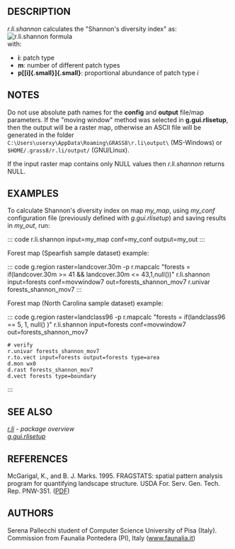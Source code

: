 ## DESCRIPTION

*r.li.shannon* calculates the \"Shannon\'s diversity index\" as:\
![r.li.shannon formula](r_li_shannon_formula.png)\
with:

-   **i**: patch type
-   **m**: number of different patch types
-   **p[[i]{.small}]{.small}**: proportional abundance of patch type *i*

## NOTES

Do not use absolute path names for the **config** and **output**
file/map parameters. If the \"moving window\" method was selected in
**g.gui.rlisetup**, then the output will be a raster map, otherwise an
ASCII file will be generated in the folder
`C:\Users\userxy\AppData\Roaming\GRASS8\r.li\output\` (MS-Windows) or
`$HOME/.grass8/r.li/output/` (GNU/Linux).

If the input raster map contains only NULL values then *r.li.shannon*
returns NULL.

## EXAMPLES

To calculate Shannon\'s diversity index on map *my_map*, using *my_conf*
configuration file (previously defined with *g.gui.rlisetup*) and saving
results in *my_out*, run:

::: code
    r.li.shannon input=my_map conf=my_conf output=my_out
:::

Forest map (Spearfish sample dataset) example:

::: code
    g.region raster=landcover.30m -p
    r.mapcalc "forests = if(landcover.30m >= 41 && landcover.30m <= 43,1,null())"
    r.li.shannon input=forests conf=movwindow7 out=forests_shannon_mov7
    r.univar forests_shannon_mov7
:::

Forest map (North Carolina sample dataset) example:

::: code
    g.region raster=landclass96 -p
    r.mapcalc "forests = if(landclass96 == 5, 1, null() )"
    r.li.shannon input=forests conf=movwindow7 out=forests_shannon_mov7

    # verify
    r.univar forests_shannon_mov7
    r.to.vect input=forests output=forests type=area
    d.mon wx0
    d.rast forests_shannon_mov7
    d.vect forests type=boundary
:::

## SEE ALSO

*[r.li](r.li.html) - package overview\
[g.gui.rlisetup](g.gui.rlisetup.html)*

## REFERENCES

McGarigal, K., and B. J. Marks. 1995. FRAGSTATS: spatial pattern
analysis program for quantifying landscape structure. USDA For. Serv.
Gen. Tech. Rep. PNW-351. ([PDF](http://treesearch.fs.fed.us/pubs/3064))

## AUTHORS

Serena Pallecchi student of Computer Science University of Pisa
(Italy).\
Commission from Faunalia Pontedera (PI), Italy (www.faunalia.it)
